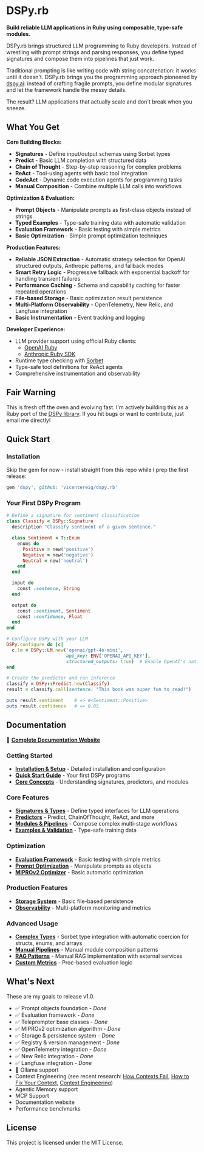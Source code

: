 # DSPy.rb

**Build reliable LLM applications in Ruby using composable, type-safe modules.**

DSPy.rb brings structured LLM programming to Ruby developers. Instead of wrestling with prompt strings and parsing responses, you define typed signatures and compose them into pipelines that just work.

Traditional prompting is like writing code with string concatenation: it works until it doesn't. DSPy.rb brings you the programming approach pioneered by [dspy.ai](https://dspy.ai/): instead of crafting fragile prompts, you define modular signatures and let the framework handle the messy details.

The result? LLM applications that actually scale and don't break when you sneeze.

## What You Get

**Core Building Blocks:**
- **Signatures** - Define input/output schemas using Sorbet types
- **Predict** - Basic LLM completion with structured data
- **Chain of Thought** - Step-by-step reasoning for complex problems
- **ReAct** - Tool-using agents with basic tool integration
- **CodeAct** - Dynamic code execution agents for programming tasks
- **Manual Composition** - Combine multiple LLM calls into workflows

**Optimization & Evaluation:**
- **Prompt Objects** - Manipulate prompts as first-class objects instead of strings
- **Typed Examples** - Type-safe training data with automatic validation
- **Evaluation Framework** - Basic testing with simple metrics
- **Basic Optimization** - Simple prompt optimization techniques

**Production Features:**
- **Reliable JSON Extraction** - Automatic strategy selection for OpenAI structured outputs, Anthropic patterns, and fallback modes
- **Smart Retry Logic** - Progressive fallback with exponential backoff for handling transient failures
- **Performance Caching** - Schema and capability caching for faster repeated operations
- **File-based Storage** - Basic optimization result persistence
- **Multi-Platform Observability** - OpenTelemetry, New Relic, and Langfuse integration
- **Basic Instrumentation** - Event tracking and logging

**Developer Experience:**
- LLM provider support using official Ruby clients:
  - [OpenAI Ruby](https://github.com/openai/openai-ruby)
  - [Anthropic Ruby SDK](https://github.com/anthropics/anthropic-sdk-ruby)
- Runtime type checking with [Sorbet](https://sorbet.org/)
- Type-safe tool definitions for ReAct agents
- Comprehensive instrumentation and observability

## Fair Warning

This is fresh off the oven and evolving fast. I'm actively building this as a Ruby port of the [DSPy library](https://dspy.ai/). If you hit bugs or want to contribute, just email me directly!

## Quick Start

### Installation

Skip the gem for now - install straight from this repo while I prep the first release:

```ruby
gem 'dspy', github: 'vicentereig/dspy.rb'
```

### Your First DSPy Program

```ruby
# Define a signature for sentiment classification
class Classify < DSPy::Signature
  description "Classify sentiment of a given sentence."

  class Sentiment < T::Enum
    enums do
      Positive = new('positive')
      Negative = new('negative')
      Neutral = new('neutral')
    end
  end

  input do
    const :sentence, String
  end

  output do
    const :sentiment, Sentiment
    const :confidence, Float
  end
end

# Configure DSPy with your LLM
DSPy.configure do |c|
  c.lm = DSPy::LM.new('openai/gpt-4o-mini', 
                      api_key: ENV['OPENAI_API_KEY'],
                      structured_outputs: true)  # Enable OpenAI's native JSON mode
end

# Create the predictor and run inference
classify = DSPy::Predict.new(Classify)
result = classify.call(sentence: "This book was super fun to read!")

puts result.sentiment    # => #<Sentiment::Positive>  
puts result.confidence   # => 0.85
```

## Documentation

📖 **[Complete Documentation Website](https://vicentereig.github.io/dspy.rb/)**

### Getting Started
- **[Installation & Setup](docs/src/getting-started/installation.md)** - Detailed installation and configuration
- **[Quick Start Guide](docs/src/getting-started/quick-start.md)** - Your first DSPy programs
- **[Core Concepts](docs/src/getting-started/core-concepts.md)** - Understanding signatures, predictors, and modules

### Core Features
- **[Signatures & Types](docs/src/core-concepts/signatures.md)** - Define typed interfaces for LLM operations
- **[Predictors](docs/src/core-concepts/predictors.md)** - Predict, ChainOfThought, ReAct, and more
- **[Modules & Pipelines](docs/src/core-concepts/modules.md)** - Compose complex multi-stage workflows
- **[Examples & Validation](docs/src/core-concepts/examples.md)** - Type-safe training data

### Optimization
- **[Evaluation Framework](docs/src/optimization/evaluation.md)** - Basic testing with simple metrics
- **[Prompt Optimization](docs/src/optimization/prompt-optimization.md)** - Manipulate prompts as objects
- **[MIPROv2 Optimizer](docs/src/optimization/miprov2.md)** - Basic automatic optimization

### Production Features
- **[Storage System](docs/src/production/storage.md)** - Basic file-based persistence
- **[Observability](docs/src/production/observability.md)** - Multi-platform monitoring and metrics

### Advanced Usage
- **[Complex Types](docs/src/advanced/complex-types.md)** - Sorbet type integration with automatic coercion for structs, enums, and arrays
- **[Manual Pipelines](docs/src/advanced/pipelines.md)** - Manual module composition patterns
- **[RAG Patterns](docs/src/advanced/rag.md)** - Manual RAG implementation with external services
- **[Custom Metrics](docs/src/advanced/custom-metrics.md)** - Proc-based evaluation logic

## What's Next

These are my goals to release v1.0.

- ✅ Prompt objects foundation - *Done*
- ✅ Evaluation framework - *Done*  
- ✅ Teleprompter base classes - *Done*
- ✅ MIPROv2 optimization algorithm - *Done*
- ✅ Storage & persistence system - *Done*
- ✅ Registry & version management - *Done*
- ✅ OpenTelemetry integration - *Done*
- ✅ New Relic integration - *Done*
- ✅ Langfuse integration - *Done*
- 🚧 Ollama support
- Context Engineering (see recent research: [How Contexts Fail](https://www.dbreunig.com/2025/06/22/how-contexts-fail-and-how-to-fix-them.html), [How to Fix Your Context](https://www.dbreunig.com/2025/06/26/how-to-fix-your-context.html), [Context Engineering](https://simonwillison.net/2025/Jun/27/context-engineering/))
- Agentic Memory support
- MCP Support
- Documentation website
- Performance benchmarks

## License

This project is licensed under the MIT License.
